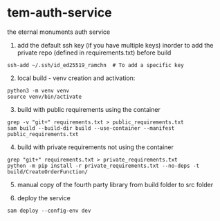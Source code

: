 # tem-auth-service
the eternal monuments auth service

1. add the default ssh key (if you have multiple keys) inorder to add the private repo (defined in requirements.txt) before build
```
ssh-add ~/.ssh/id_ed25519_ramchn  # To add a specific key
```

2. local build - venv creation and activation:
```
python3 -m venv venv
source venv/bin/activate
```

3. build with public requirements using the container
```
grep -v "git+" requirements.txt > public_requirements.txt 
sam build --build-dir build --use-container --manifest public_requirements.txt
```

4. build with private requirements not using the container
```
grep "git+" requirements.txt > private_requirements.txt
python -m pip install -r private_requirements.txt --no-deps -t build/CreateOrderFunction/
```

5. manual copy of the fourth party library from build folder to src folder


6. deploy the service
```
sam deploy --config-env dev
```